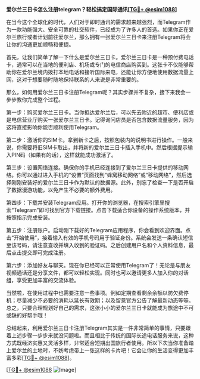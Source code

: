 **爱尔兰三日卡怎么注册telegram？轻松搞定国际通讯[[TG💪+ @esim1088](https://t.me/s/esim1088)]**

在当今这个全球化的时代，人们对于即时通讯的需求越来越强烈，而Telegram作为一款功能强大、安全可靠的社交软件，已经成为了许多人的首选。如果你正在爱尔兰旅行或者计划前往爱尔兰，那么拥有一张爱尔兰三日卡来注册Telegram将会让你的沟通更加顺畅和便捷。

首先，让我们简单了解一下什么是爱尔兰三日卡。爱尔兰三日卡是一种预付费电话卡，通常可以在当地的便利店、机场或专门的电信商店购买到。这张卡不仅能够帮助你在爱尔兰境内拨打本地电话和接听国际来电，还能让你方便地使用数据流量上网，这对于想要随时随地保持联系的人来说是非常重要的。

那么，如何用爱尔兰三日卡注册Telegram呢？其实步骤并不复杂，接下来我会一步步教你完成整个过程。

第一步：购买爱尔兰三日卡。当你抵达爱尔兰后，可以先去附近的超市、便利店或是电信营业厅购买一张爱尔兰三日卡。记得询问店员是否包含数据流量服务，因为这将直接影响你能否顺利使用Telegram。

第二步：激活你的SIM卡。拿到新卡之后，按照包装内的说明书进行操作。一般来说，你需要将旧SIM卡取出，并将新的爱尔兰三日卡插入手机中。然后根据提示输入PIN码（如果有的话），这样就能成功激活了。

第三步：设置网络连接。确保你的手机已经连接到了爱尔兰三日卡提供的移动网络。你可以通过进入手机的“设置”页面找到“蜂窝移动网络”或“移动网络”，然后选择刚刚安装好的爱尔兰三日卡作为默认的数据源。此外，别忘了检查一下是否开启了数据漫游功能，以免产生不必要的额外费用。

第四步：下载并安装Telegram应用。打开你的浏览器，在搜索引擎里搜索“Telegram”即可找到官方下载链接。点击下载适合你设备的操作系统版本，并按照指示完成安装。

第五步：注册账户。启动刚下载好的Telegram应用程序，你会看到欢迎界面。点击“开始使用”，接着输入有效的手机号码用于验证身份。系统会发送一条确认短信至该号码，请注意查收并填入收到的验证码。之后创建用户名和个人资料信息，最后点击提交即可完成注册。

第六步：添加好友与聊天。现在你已经可以正常使用Telegram了！无论是与朋友视频通话还是分享文件，都可以轻松实现。同时也可以邀请更多人加入你的对话组，享受更加丰富的交流体验。

当然啦，在使用过程中也需要注意一些事项。例如定期查看剩余余额以防欠费停机；尽量减少不必要的消耗以延长有效期；以及留意官方公告了解最新动态等等。总之，只要合理规划好自己的需求，这张小小的爱尔兰三日卡就能成为旅途中不可或缺的好帮手哦！

总结起来，利用爱尔兰三日卡注册Telegram其实是一件非常简单的事情，只要跟着上述步骤一步步来就没问题啦。而且相比于传统的国际长途电话服务来说，这种方式既经济实惠又灵活多样，非常适合短期出国旅行者使用。所以下次当你准备踏上爱尔兰的土地时，不妨考虑带上一张这样的卡片吧！它会让你的生活变得更加丰富多彩[[TG💪+ @esim1088](https://t.me/s/esim1088)]。

[[TG💪+ @esim1088](https://t.me/s/esim1088) ![Image](https://i.postimg.cc/4NQfJmqS/Snipaste-2025-05-13-00-14-12.png)]